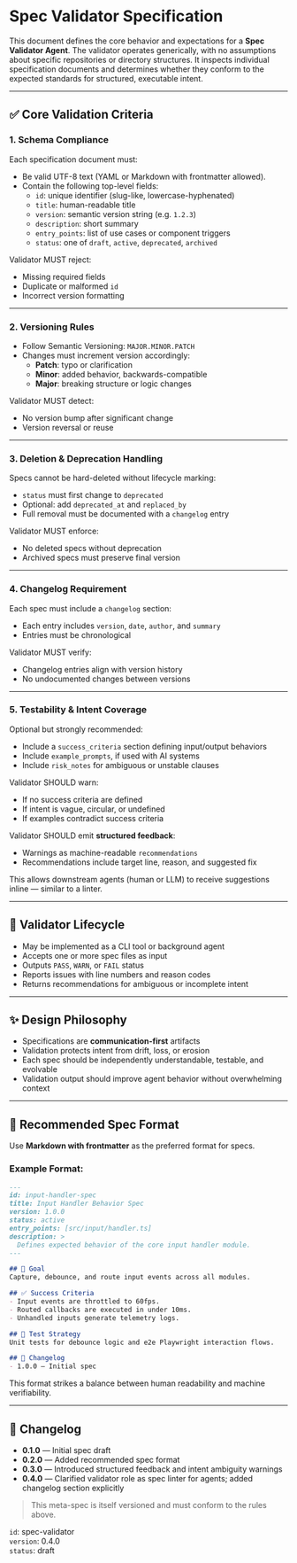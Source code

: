 # Spec Validator Specification

This document defines the core behavior and expectations for a **Spec Validator Agent**. The validator operates generically, with no assumptions about specific repositories or directory structures. It inspects individual specification documents and determines whether they conform to the expected standards for structured, executable intent.

---

## ✅ Core Validation Criteria

### 1. **Schema Compliance**

Each specification document must:

- Be valid UTF-8 text (YAML or Markdown with frontmatter allowed).
- Contain the following top-level fields:
  - `id`: unique identifier (slug-like, lowercase-hyphenated)
  - `title`: human-readable title
  - `version`: semantic version string (e.g. `1.2.3`)
  - `description`: short summary
  - `entry_points`: list of use cases or component triggers
  - `status`: one of `draft`, `active`, `deprecated`, `archived`

Validator MUST reject:

- Missing required fields
- Duplicate or malformed `id`
- Incorrect version formatting

---

### 2. **Versioning Rules**

- Follow Semantic Versioning: `MAJOR.MINOR.PATCH`
- Changes must increment version accordingly:
  - **Patch**: typo or clarification
  - **Minor**: added behavior, backwards-compatible
  - **Major**: breaking structure or logic changes

Validator MUST detect:

- No version bump after significant change
- Version reversal or reuse

---

### 3. **Deletion & Deprecation Handling**

Specs cannot be hard-deleted without lifecycle marking:

- `status` must first change to `deprecated`
- Optional: add `deprecated_at` and `replaced_by`
- Full removal must be documented with a `changelog` entry

Validator MUST enforce:

- No deleted specs without deprecation
- Archived specs must preserve final version

---

### 4. **Changelog Requirement**

Each spec must include a `changelog` section:

- Each entry includes `version`, `date`, `author`, and `summary`
- Entries must be chronological

Validator MUST verify:

- Changelog entries align with version history
- No undocumented changes between versions

---

### 5. **Testability & Intent Coverage**

Optional but strongly recommended:

- Include a `success_criteria` section defining input/output behaviors
- Include `example_prompts`, if used with AI systems
- Include `risk_notes` for ambiguous or unstable clauses

Validator SHOULD warn:

- If no success criteria are defined
- If intent is vague, circular, or undefined
- If examples contradict success criteria

Validator SHOULD emit **structured feedback**:

- Warnings as machine-readable `recommendations`
- Recommendations include target line, reason, and suggested fix

This allows downstream agents (human or LLM) to receive suggestions inline — similar to a linter.

---

## 🔁 Validator Lifecycle

- May be implemented as a CLI tool or background agent
- Accepts one or more spec files as input
- Outputs `PASS`, `WARN`, or `FAIL` status
- Reports issues with line numbers and reason codes
- Returns recommendations for ambiguous or incomplete intent

---

## ✨ Design Philosophy

- Specifications are **communication-first** artifacts
- Validation protects intent from drift, loss, or erosion
- Each spec should be independently understandable, testable, and evolvable
- Validation output should improve agent behavior without overwhelming context

---

## 🧱 Recommended Spec Format

Use **Markdown with frontmatter** as the preferred format for specs.

### Example Format:

```md
---
id: input-handler-spec
title: Input Handler Behavior Spec
version: 1.0.0
status: active
entry_points: [src/input/handler.ts]
description: >
  Defines expected behavior of the core input handler module.
---

## 🧠 Goal
Capture, debounce, and route input events across all modules.

## ✅ Success Criteria
- Input events are throttled to 60fps.
- Routed callbacks are executed in under 10ms.
- Unhandled inputs generate telemetry logs.

## 🧪 Test Strategy
Unit tests for debounce logic and e2e Playwright interaction flows.

## 🔁 Changelog
- 1.0.0 — Initial spec
```

This format strikes a balance between human readability and machine verifiability.

---

## 🧾 Changelog

- **0.1.0** — Initial spec draft
- **0.2.0** — Added recommended spec format
- **0.3.0** — Introduced structured feedback and intent ambiguity warnings
- **0.4.0** — Clarified validator role as spec linter for agents; added changelog section explicitly

> This meta-spec is itself versioned and must conform to the rules above.

`id`: spec-validator\
`version`: 0.4.0\
`status`: draft


